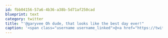 ```yaml
---
id: fbb04156-57a6-4b36-a38b-5d71af250cad
blueprint: text
category: twitter
title: "'@garyvee Oh dude, that looks like the best day ever!"
caption: '<span class="username username_linked">@<a href="https://twitter.com/garyvee" title="Gary Vaynerchuk">garyvee</a></span> Oh dude, that looks like the best day ever!'
---
```

